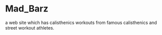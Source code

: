 # Mad_Barz
a web site which has calisthenics workouts from famous calisthenics and street workout athletes.
